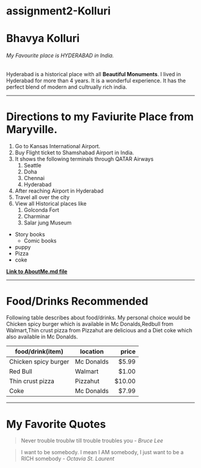 # assignment2-Kolluri
# Bhavya Kolluri
###### My Favourite place is HYDERABAD in India.
Hyderabad is a historical place with all **Beautiful Monuments**. I lived in Hyderabad for more than 4 years. It is a wonderful experience. It has the perfect blend of modern and cultrually rich india.

***

# Directions to my Faviurite Place from Maryville.
1. Go to Kansas International Airport.
2. Buy Flight ticket to Shamshabad Airport in India.
3. It shows the following terminals through QATAR Airways
    1. Seattle
    2. Doha
    3. Chennai
    4. Hyderabad
1. After reaching Airport in Hyderabad
2. Travel all over the city
3. View all Historical places like
    1. Golconda Fort
    2. Charminar
    3. Salar jung Museum
* Story books
    * Comic books
* puppy
* Pizza
* coke

**[Link to AboutMe.md file](AboutMe.md)**

***

# Food/Drinks Recommended
Following table describes about food/drinks. My personal choice would be Chicken spicy burger which is available in Mc Donalds,Redbull from Walmart,Thin crust pizza from Pizzahut are delicious and a Diet coke which also available in Mc Donalds.

|  food/drink(item)         |   location   |   price   |
| ------------------------- | ------------ | --------: |
| Chicken spicy burger      |   Mc Donalds |   $5.99   |
| Red Bull                  |   Walmart    |   $1.00   |
| Thin crust pizza          |   Pizzahut   |   $10.00  |
| Coke                      |   Mc Donalds |   $7.99   |

***

# My Favorite Quotes

> Never trouble troublw till trouble troubles you - *Bruce Lee*

> I want to be somebody. I mean I AM somebody, I just want to be a RICH somebody - *Octavia St. Laurent*